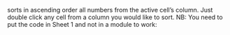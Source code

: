 sorts in ascending order all numbers from the active cell’s column. Just double click any cell from a column you would like to sort. NB: You need to put the code in Sheet 1 and not in a module to work: